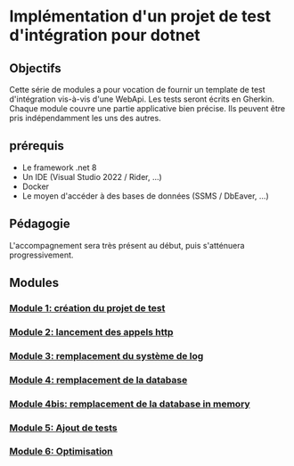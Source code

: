 # Implémentation d'un projet de test d'intégration pour dotnet

## Objectifs

Cette série de modules a pour vocation de fournir un template de test d'intégration vis-à-vis d'une WebApi. Les tests seront écrits en Gherkin. Chaque module couvre une partie applicative bien précise. Ils peuvent être pris indépendamment les uns des autres. 

## prérequis

- Le framework .net 8
- Un IDE (Visual Studio 2022 / Rider, ...)
- Docker
- Le moyen d'accéder à des bases de données (SSMS / DbEaver, ...)

## Pédagogie

L'accompagnement sera très présent au début, puis s'atténuera progressivement.

## Modules

### [Module 1: création du projet de test](./modules/Module%201%20création%20du%20projet%20de%20test/doc/Readme.md)

### [Module 2: lancement des appels http](./modules/Module%202%20lancement%20des%20appels%20http/doc/Readme.md)

### [Module 3: remplacement du système de log](./modules/Module%203%20remplacement%20du%20système%20de%20log/doc/Readme.md)

### [Module 4: remplacement de la database](./modules/Module%204%20remplacement%20de%20la%20database/doc/Readme.md)

### [Module 4bis: remplacement de la database in memory](./modules/Module%204bis%20remplacement%20de%20la%20database%20in%20memory/doc/Readme.md)

### [Module 5: Ajout de tests](./modules/Module%205%20ajout%20de%20tests/doc/Readme.md)

### [Module 6: Optimisation](./modules/Module%206%20optimisation/doc/Readme.md)
